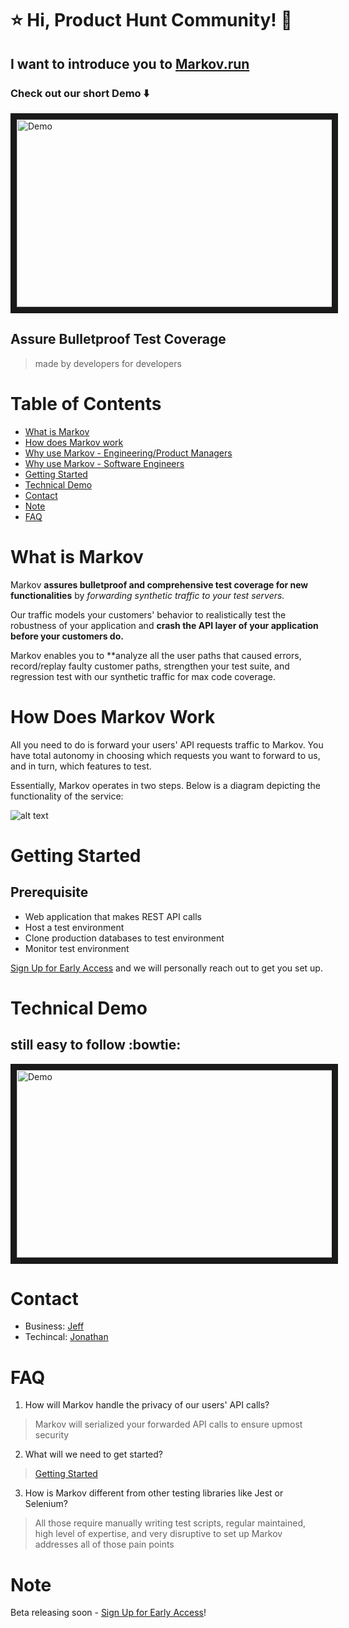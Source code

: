 # :star: Hi, Product Hunt Community! :clap:

## I want to introduce you to [Markov.run][5]

### Check out our short Demo :arrow_down:
<a href="https://www.youtube.com/watch?v=QEU4EkpiLjA&feature=youtu.be" target="_blank"><img src="https://github.com/jz674/Markov_Documentation/blob/main/assets/undraw_media_player_ylg8.svg" 
alt="Demo" width="1000" height="300" border="10" /></a>

## Assure Bulletproof Test Coverage
> made by developers for developers

# Table of Contents
- [What is Markov](#what-is-markov)
- [How does Markov work](#how-does-markov-work)
- [Why use Markov - Engineering/Product Managers](#why-use-markov---engineeringproduct-managers)
- [Why use Markov - Software Engineers](#why-use-markov---software-engineers)
- [Getting Started](#getting-started)
- [Technical Demo](#technical-demo)
- [Contact](#contact)
- [Note](#note)
- [FAQ](#faq)

# What is Markov
Markov **assures bulletproof and comprehensive test coverage for new functionalities** by *forwarding synthetic traffic to your test servers.* 

Our traffic models your customers' behavior to realistically test the robustness of your application and **crash the API layer of your application before your customers do.**

Markov enables you to **analyze all the user paths that caused errors, record/replay faulty customer paths, strengthen your test suite, and regression test with our synthetic traffic for max code coverage.

# How Does Markov Work
All you need to do is forward your users' API requests traffic to Markov. You have total autonomy in choosing which requests you want to forward to us, and in turn, which features to test.

Essentially, Markov operates in two steps. Below is a diagram depicting the functionality of the service:

![alt text](https://github.com/jz674/Markov_Documentation/blob/main/assets/Intro_diagram.png)

# Getting Started
## Prerequisite
- Web application that makes REST API calls
- Host a test environment
- Clone production databases to test environment
- Monitor test environment

[Sign Up for Early Access][3] and we will personally reach out to get you set up. 

# Technical Demo
## still easy to follow :bowtie:
<a href="https://youtu.be/hOGrlItFLos" target="_blank"><img src="https://github.com/jz674/Markov_Documentation/blob/main/assets/undraw_media_player_ylg8.svg" 
alt="Demo" width="1000" height="300" border="10" /></a>

# Contact
- Business: [Jeff][7]
- Techincal: [Jonathan][8]

# FAQ
1. How will Markov handle the privacy of our users' API calls?
> Markov will serialized your forwarded API calls to ensure upmost security

2. What will we need to get started?
> [Getting Started](#getting-started)

3. How is Markov different from other testing libraries like Jest or Selenium?
> All those require manually writing test scripts, regular maintained, high level of expertise, and very disruptive to set up
Markov addresses all of those pain points

# Note
Beta releasing soon - [Sign Up for Early Access][3]!

[1]: https://www.scnsoft.com/blog/what-is-regression-testing-short-overview/ "regression test" 
[2]: https://medium.com/katalon-studio/introduction-to-api-testing-complete-guide-for-newbie-426eac6edb4d/ "API request traffic" 
[3]: https://markov.run/ "Request Early Access" 
[4]: https://www.youtube.com/watch?v=hv1AR6asbtA "UI"
[5]: https://markov.run/ "Markov.run" 
[6]: https://raygun.com/blog/synthetic-testing/ "synthetic users"
[7]: https://www.linkedin.com/in/jz674/ "Jeff"
[8]: https://www.linkedin.com/in/jto98/ "Jonathan"
[9]: https://smartbear.com/learn/performance-monitoring/what-is-synthetic-monitoring/ "synthetic monitor"

